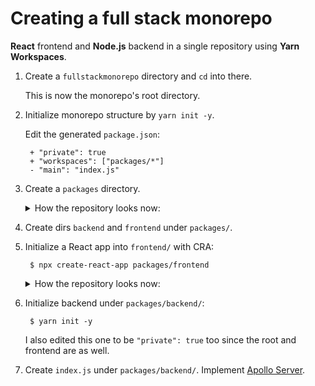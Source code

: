 # Creating a full stack monorepo

**React** frontend and **Node.js** backend in a single repository using **Yarn Workspaces**.

1.
    Create a `fullstackmonorepo` directory and `cd` into there.
    
    This is now the monorepo's root directory.
2.
    Initialize monorepo structure by `yarn init -y`.
    
    Edit the generated `package.json`:
        
        + "private": true
        + "workspaces": ["packages/*"]
        - "main": "index.js"
3.
    Create a `packages` directory.

    <details>
    <summary>How the repository looks now:</summary>

    ```
    fullstackmonorepo
    │   package.json
    │   
    └───packages
    ```
    </details>

4.
    Create dirs `backend` and `frontend` under `packages/`.

5.
    Initialize a React app into `frontend/` with CRA:
    
        $ npx create-react-app packages/frontend

    <details>
    <summary>How the repository looks now:</summary>

    ```
    fullstackmonorepo
    │   package.json
    │   yarn.lock
    │   
    ├───node_modules
    │       ...                 # modules are here in root dir
    │
    └───packages
        │
        ├───backend
        │       ...             # empty dir for now
        │
        └───frontend
            │   .gitignore
            │   package.json
            │   README.md
            │   yarn.lock
            │   
            ├───node_modules
            │   │               # modules are not here, but in root dir
            │   └───.bin
            │           react-scripts
            │           react-scripts.cmd
            │           
            ├───public
            │       ...
            │       
            └───src
                    ...
    ```
    </details>

6.
    Initialize backend under `packages/backend/`:
        
        $ yarn init -y

    I also edited this one to be `"private": true` too since the root and frontend are as well.

7.
    Create `index.js` under `packages/backend/`. Implement [Apollo Server](https://www.apollographql.com/docs/apollo-server).
